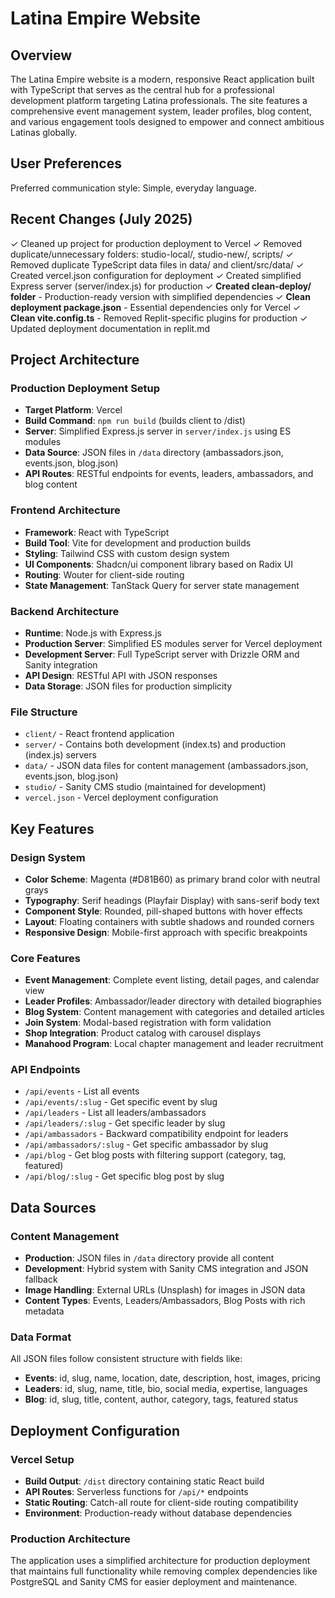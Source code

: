 # Latina Empire Website

## Overview

The Latina Empire website is a modern, responsive React application built with TypeScript that serves as the central hub for a professional development platform targeting Latina professionals. The site features a comprehensive event management system, leader profiles, blog content, and various engagement tools designed to empower and connect ambitious Latinas globally.

## User Preferences

Preferred communication style: Simple, everyday language.

## Recent Changes (July 2025)

✓ Cleaned up project for production deployment to Vercel
✓ Removed duplicate/unnecessary folders: studio-local/, studio-new/, scripts/
✓ Removed duplicate TypeScript data files in data/ and client/src/data/
✓ Created vercel.json configuration for deployment
✓ Created simplified Express server (server/index.js) for production
✓ **Created clean-deploy/ folder** - Production-ready version with simplified dependencies
✓ **Clean deployment package.json** - Essential dependencies only for Vercel
✓ **Clean vite.config.ts** - Removed Replit-specific plugins for production
✓ Updated deployment documentation in replit.md

## Project Architecture

### Production Deployment Setup
- **Target Platform**: Vercel
- **Build Command**: `npm run build` (builds client to /dist)
- **Server**: Simplified Express.js server in `server/index.js` using ES modules
- **Data Source**: JSON files in `/data` directory (ambassadors.json, events.json, blog.json)
- **API Routes**: RESTful endpoints for events, leaders, ambassadors, and blog content

### Frontend Architecture
- **Framework**: React with TypeScript
- **Build Tool**: Vite for development and production builds
- **Styling**: Tailwind CSS with custom design system
- **UI Components**: Shadcn/ui component library based on Radix UI
- **Routing**: Wouter for client-side routing
- **State Management**: TanStack Query for server state management

### Backend Architecture
- **Runtime**: Node.js with Express.js
- **Production Server**: Simplified ES modules server for Vercel deployment
- **Development Server**: Full TypeScript server with Drizzle ORM and Sanity integration
- **API Design**: RESTful API with JSON responses
- **Data Storage**: JSON files for production simplicity

### File Structure
- `client/` - React frontend application
- `server/` - Contains both development (index.ts) and production (index.js) servers
- `data/` - JSON data files for content management (ambassadors.json, events.json, blog.json)
- `studio/` - Sanity CMS studio (maintained for development)
- `vercel.json` - Vercel deployment configuration

## Key Features

### Design System
- **Color Scheme**: Magenta (#D81B60) as primary brand color with neutral grays
- **Typography**: Serif headings (Playfair Display) with sans-serif body text
- **Component Style**: Rounded, pill-shaped buttons with hover effects
- **Layout**: Floating containers with subtle shadows and rounded corners
- **Responsive Design**: Mobile-first approach with specific breakpoints

### Core Features
- **Event Management**: Complete event listing, detail pages, and calendar view
- **Leader Profiles**: Ambassador/leader directory with detailed biographies
- **Blog System**: Content management with categories and detailed articles
- **Join System**: Modal-based registration with form validation
- **Shop Integration**: Product catalog with carousel displays
- **Manahood Program**: Local chapter management and leader recruitment

### API Endpoints
- `/api/events` - List all events
- `/api/events/:slug` - Get specific event by slug
- `/api/leaders` - List all leaders/ambassadors
- `/api/leaders/:slug` - Get specific leader by slug
- `/api/ambassadors` - Backward compatibility endpoint for leaders
- `/api/ambassadors/:slug` - Get specific ambassador by slug
- `/api/blog` - Get blog posts with filtering support (category, tag, featured)
- `/api/blog/:slug` - Get specific blog post by slug

## Data Sources

### Content Management
- **Production**: JSON files in `/data` directory provide all content
- **Development**: Hybrid system with Sanity CMS integration and JSON fallback
- **Image Handling**: External URLs (Unsplash) for images in JSON data
- **Content Types**: Events, Leaders/Ambassadors, Blog Posts with rich metadata

### Data Format
All JSON files follow consistent structure with fields like:
- **Events**: id, slug, name, location, date, description, host, images, pricing
- **Leaders**: id, slug, name, title, bio, social media, expertise, languages
- **Blog**: id, slug, title, content, author, category, tags, featured status

## Deployment Configuration

### Vercel Setup
- **Build Output**: `/dist` directory containing static React build
- **API Routes**: Serverless functions for `/api/*` endpoints
- **Static Routing**: Catch-all route for client-side routing compatibility
- **Environment**: Production-ready without database dependencies

### Production Architecture
The application uses a simplified architecture for production deployment that maintains full functionality while removing complex dependencies like PostgreSQL and Sanity CMS for easier deployment and maintenance.